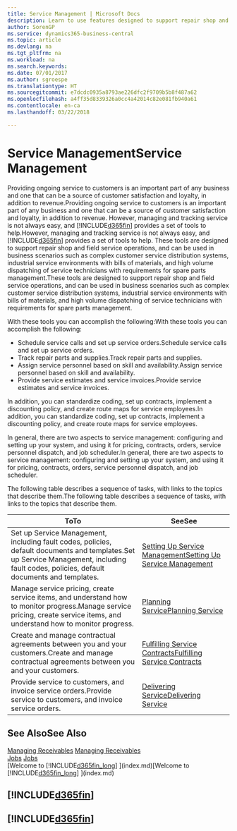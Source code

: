 ```yaml
---
title: Service Management | Microsoft Docs
description: Learn to use features designed to support repair shop and field service operations.
author: SorenGP
ms.service: dynamics365-business-central
ms.topic: article
ms.devlang: na
ms.tgt_pltfrm: na
ms.workload: na
ms.search.keywords: 
ms.date: 07/01/2017
ms.author: sgroespe
ms.translationtype: HT
ms.sourcegitcommit: e7dcdc0935a8793ae226dfc2f9709b5b8f487a62
ms.openlocfilehash: a4ff35d8339326a0cc4a42014c82e081fb940a61
ms.contentlocale: en-ca
ms.lasthandoff: 03/22/2018

---
```

# <a name="service-management"></a><span data-ttu-id="c503c-103">Service Management</span><span class="sxs-lookup"><span data-stu-id="c503c-103">Service Management</span></span>
<span data-ttu-id="c503c-104">Providing ongoing service to customers is an important part of any business and one that can be a source of customer satisfaction and loyalty, in addition to revenue.</span><span class="sxs-lookup"><span data-stu-id="c503c-104">Providing ongoing service to customers is an important part of any business and one that can be a source of customer satisfaction and loyalty, in addition to revenue.</span></span> <span data-ttu-id="c503c-105">However, managing and tracking service is not always easy, and [!INCLUDE[d365fin](includes/d365fin_md.md)] provides a set of tools to help.</span><span class="sxs-lookup"><span data-stu-id="c503c-105">However, managing and tracking service is not always easy, and [!INCLUDE[d365fin](includes/d365fin_md.md)] provides a set of tools to help.</span></span> <span data-ttu-id="c503c-106">These tools are designed to support repair shop and field service operations, and can be used in business scenarios such as complex customer service distribution systems, industrial service environments with bills of materials, and high volume dispatching of service technicians with requirements for spare parts management.</span><span class="sxs-lookup"><span data-stu-id="c503c-106">These tools are designed to support repair shop and field service operations, and can be used in business scenarios such as complex customer service distribution systems, industrial service environments with bills of materials, and high volume dispatching of service technicians with requirements for spare parts management.</span></span>  

 <span data-ttu-id="c503c-107">With these tools you can accomplish the following:</span><span class="sxs-lookup"><span data-stu-id="c503c-107">With these tools you can accomplish the following:</span></span>  

* <span data-ttu-id="c503c-108">Schedule service calls and set up service orders.</span><span class="sxs-lookup"><span data-stu-id="c503c-108">Schedule service calls and set up service orders.</span></span>  
* <span data-ttu-id="c503c-109">Track repair parts and supplies.</span><span class="sxs-lookup"><span data-stu-id="c503c-109">Track repair parts and supplies.</span></span>  
* <span data-ttu-id="c503c-110">Assign service personnel based on skill and availability.</span><span class="sxs-lookup"><span data-stu-id="c503c-110">Assign service personnel based on skill and availability.</span></span>  
* <span data-ttu-id="c503c-111">Provide service estimates and service invoices.</span><span class="sxs-lookup"><span data-stu-id="c503c-111">Provide service estimates and service invoices.</span></span>  

<span data-ttu-id="c503c-112">In addition, you can standardize coding, set up contracts, implement a discounting policy, and create route maps for service employees.</span><span class="sxs-lookup"><span data-stu-id="c503c-112">In addition, you can standardize coding, set up contracts, implement a discounting policy, and create route maps for service employees.</span></span>  

<span data-ttu-id="c503c-113">In general, there are two aspects to service management: configuring and setting up your system, and using it for pricing, contracts, orders, service personnel dispatch, and job scheduler.</span><span class="sxs-lookup"><span data-stu-id="c503c-113">In general, there are two aspects to service management: configuring and setting up your system, and using it for pricing, contracts, orders, service personnel dispatch, and job scheduler.</span></span>  

<span data-ttu-id="c503c-114">The following table describes a sequence of tasks, with links to the topics that describe them.</span><span class="sxs-lookup"><span data-stu-id="c503c-114">The following table describes a sequence of tasks, with links to the topics that describe them.</span></span>   

|<span data-ttu-id="c503c-115">**To**</span><span class="sxs-lookup"><span data-stu-id="c503c-115">**To**</span></span>|<span data-ttu-id="c503c-116">**See**</span><span class="sxs-lookup"><span data-stu-id="c503c-116">**See**</span></span>|  
|------------|-------------|  
|<span data-ttu-id="c503c-117">Set up Service Management, including fault codes, policies, default documents and templates.</span><span class="sxs-lookup"><span data-stu-id="c503c-117">Set up Service Management, including fault codes, policies, default documents and templates.</span></span>|[<span data-ttu-id="c503c-118">Setting Up Service Management</span><span class="sxs-lookup"><span data-stu-id="c503c-118">Setting Up Service Management</span></span>](service-setup-service.md)|  
|<span data-ttu-id="c503c-119">Manage service pricing, create service items, and understand how to monitor progress.</span><span class="sxs-lookup"><span data-stu-id="c503c-119">Manage service pricing, create service items, and understand how to monitor progress.</span></span>|[<span data-ttu-id="c503c-120">Planning Service</span><span class="sxs-lookup"><span data-stu-id="c503c-120">Planning Service</span></span>](service-plan-service.md)|  
|<span data-ttu-id="c503c-121">Create and manage contractual agreements between you and your customers.</span><span class="sxs-lookup"><span data-stu-id="c503c-121">Create and manage contractual agreements between you and your customers.</span></span>|[<span data-ttu-id="c503c-122">Fulfilling Service Contracts</span><span class="sxs-lookup"><span data-stu-id="c503c-122">Fulfilling Service Contracts</span></span>](service-fulfill-service-contracts.md)|  
|<span data-ttu-id="c503c-123">Provide service to customers, and invoice service orders.</span><span class="sxs-lookup"><span data-stu-id="c503c-123">Provide service to customers, and invoice service orders.</span></span>|[<span data-ttu-id="c503c-124">Delivering Service</span><span class="sxs-lookup"><span data-stu-id="c503c-124">Delivering Service</span></span>](service-deliver-service.md)|  

## <a name="see-also"></a><span data-ttu-id="c503c-125">See Also</span><span class="sxs-lookup"><span data-stu-id="c503c-125">See Also</span></span>  
<span data-ttu-id="c503c-126">[Managing Receivables](receivables-manage-receivables.md) </span><span class="sxs-lookup"><span data-stu-id="c503c-126">[Managing Receivables](receivables-manage-receivables.md) </span></span>  
<span data-ttu-id="c503c-127">[Jobs](projects-how-create-jobs.md) </span><span class="sxs-lookup"><span data-stu-id="c503c-127">[Jobs](projects-how-create-jobs.md) </span></span>  
<span data-ttu-id="c503c-128">[Welcome to [!INCLUDE[d365fin_long](includes/d365fin_long_md.md)] ](index.md)</span><span class="sxs-lookup"><span data-stu-id="c503c-128">[Welcome to [!INCLUDE[d365fin_long](includes/d365fin_long_md.md)] ](index.md)</span></span>

## [!INCLUDE[d365fin](includes/free_trial_md.md)]  
## [!INCLUDE[d365fin](includes/training_link_md.md)]

